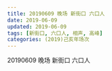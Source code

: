 ```yaml
---
title: 20190609 晚场 新街口 六口人 
date: 2019-06-09
updated: 2019-06-09
tags: [新街口, 六口人, 相声, 高峰]
categories: (2019)己亥年场次
---
```

20190609 晚场 新街口 六口人 

